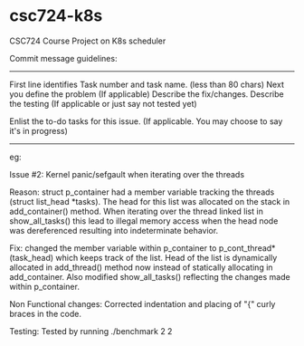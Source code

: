 # csc724-k8s
CSC724 Course Project on K8s scheduler



Commit message guidelines:

*********************************************************************
First line identifies Task number and task name. (less than 80 chars)
Next you define the problem (If applicable)
Describe the fix/changes.
Describe the testing (If applicable or just say not tested yet)

Enlist the to-do tasks for this issue. (If applicable. You may choose
to say it's in progress)
*********************************************************************

eg:

Issue #2: Kernel panic/sefgault when iterating over the threads

Reason: struct p_container had a member variable tracking the threads
(struct list_head *tasks). The head for this list was allocated on
the stack in add_container() method.
When iterating over the thread linked list in show_all_tasks() this
lead to illegal memory access when the head node was dereferenced
resulting into indeterminate behavior.

Fix: changed the member variable within p_container to
p_cont_thread*  (task_head) which keeps track of the list.
Head of the list is dynamically allocated in add_thread() method now
instead of statically allocating in add_container.
Also modified show_all_tasks() reflecting the changes made within p_container.

Non Functional changes:
Corrected indentation and placing of "{" curly braces in the code.

Testing:
Tested by running ./benchmark 2 2
